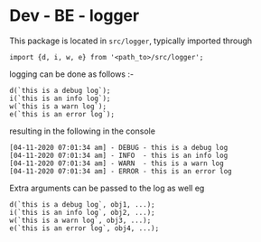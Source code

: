 # Dev - BE - logger

This package is located in `src/logger`, typically imported through

```text
import {d, i, w, e} from '<path_to>/src/logger';
```

logging can be done as follows :-

```text
d(`this is a debug log`);
i(`this is an info log`);
w(`this is a warn log`);
e(`this is an error log`);
```

resulting in the following in the console

```text
[04-11-2020 07:01:34 am] - DEBUG - this is a debug log
[04-11-2020 07:01:34 am] - INFO  - this is an info log
[04-11-2020 07:01:34 am] - WARN  - this is a warn log
[04-11-2020 07:01:34 am] - ERROR - this is an error log
```

Extra arguments can be passed to the log as well eg

```text
d(`this is a debug log`, obj1, ...);
i(`this is an info log`, obj2, ...);
w(`this is a warn log`, obj3, ...);
e(`this is an error log`, obj4, ...);
```



